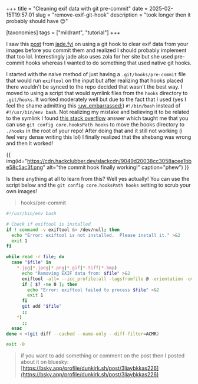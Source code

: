 +++
title = "Cleaning exif data with git pre-commit"
date = 2025-02-15T19:57:01
slug = "remove-exif-git-hook"
description = "took longer then it probably should have 😊"

[taxonomies]
tags = ["mildrant", "tutorial"]
+++

I saw this [post](https://jade.fyi/blog/pre-commit-exif-safety/) from [jade.fyi](https://jade.fyi) on using a git hook to clear exif data from your images before you commit them and realized I should probably implement that too lol. Interestingly jade also uses zola for her site but she used pre-commit hooks whereas I wanted to do something that used native git hooks.

<!-- more -->

I started with the naive method of just having a `.git/hooks/pre-commit` file that would run `exiftool` on the input but after realizing that hooks placed there wouldn't be synced to the repo decided that wasn't the best way. I moved to using a script that would symlink files from the `hooks` directory to `.git/hooks`. It worked moderately well but due to the fact that I used (yes I feel the shame admitting this [:uw_embarrassed:](https://cachet.dunkirk.sh/emojis/uw_embarrassed/r)) `#!/bin/bash` instead of `#!/usr/bin/env bash`. Not realizing my mistake and believing it to be related to the symlink I found [this stack overflow](https://stackoverflow.com/questions/4592838/symbolic-link-to-a-hook-in-git/#:~:text=While%20you%20can%20use%20symbolic%20links) answer which taught me that you can use `git config core.hooksPath hooks` to move the hooks directory to `./hooks` in the root of your repo! After doing that and it still not working (i feel very dense writing this lol) I finally realized that the shebang was wrong and then it worked!

{{ img(id="https://cdn.hackclubber.dev/slackcdn/9049d20038cc3058acee1bbe58c5ac3f.png" alt="the commit hook finally working!" caption="phew") }}

Is there anything at all to learn from this? Well yes actually! You can use the script below and the `git config core.hooksPath hooks` setting to scrub your own images!

> hooks/pre-commit
```bash
#!/usr/bin/env bash

# Check if exiftool is installed
if ! command -v exiftool &> /dev/null; then
  echo "Error: exiftool is not installed.  Please install it." >&2
  exit 1
fi

while read -r file; do
  case "$file" in
    *.jpg|*.jpeg|*.png|*.gif|*.tiff|*.bmp)
      echo "Removing EXIF data from: $file" >&2
      exiftool -all= --icc_profile:all -tagsfromfile @ -orientation -overwrite_original "$file"
      if [ $? -ne 0 ]; then
        echo "Error: exiftool failed to process $file" >&2
        exit 1
      fi
      git add "$file"
      ;;
    *)
      ;;
  esac
done < <(git diff --cached --name-only --diff-filter=ACMR)

exit -0
```

> if you want to add something or comment on the post then I posted about it on bluesky: [https://bsky.app/profile/dunkirk.sh/post/3liaybkkas226](https://bsky.app/profile/dunkirk.sh/post/3liaybkkas226)
